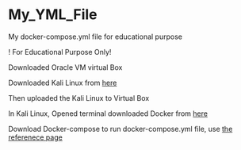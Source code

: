 # My_YML_File
My docker-compose.yml file for educational purpose

! For Educational Purpose Only!

Downloaded Oracle VM virtual Box

Downloaded Kali Linux from [here](https://www.kali.org/get-kali/#kali-virtual-machines)

Then uploaded the Kali Linux to Virtual Box

In Kali Linux, Opened terminal downloaded Docker from [here](https://www.kali.org/docs/containers/installing-docker-on-kali/)

Download Docker-compose to run docker-compose.yml file, use [the referenece page](https://docs.docker.com/compose/install/linux/)
